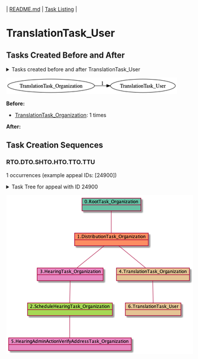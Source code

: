 | [README.md](README.md) | [Task Listing](tasklist.md) |

# TranslationTask_User

## Tasks Created Before and After

<details><summary>Tasks created before and after TranslationTask_User</summary>

```
digraph G {
rankdir="LR";
"TranslationTask_Organization" -> "TranslationTask_User" [label=1]
}
```
</details>

![TranslationTask_User](dot/TranslationTask_User.dot.png)

**Before:**

   * [TranslationTask_Organization](TranslationTask_Organization.md): 1 times

**After:**


## Task Creation Sequences

### RTO.DTO.SHTO.HTO.TTO.TTU

1 occurrences (example appeal IDs: [24900])

<details><summary>Task Tree for appeal with ID 24900</summary>

```
@startuml
object 0.RootTask_Organization #66c2a5
object 1.DistributionTask_Organization #fc8d62
object 2.ScheduleHearingTask_Organization #a6d854
object 3.HearingTask_Organization #e78ac3
object 4.TranslationTask_Organization #e5c494
object 5.HearingAdminActionVerifyAddressTask_Organization #e78ac3
object 6.TranslationTask_User #e5c494
0.RootTask_Organization -- 1.DistributionTask_Organization
3.HearingTask_Organization -- 2.ScheduleHearingTask_Organization
1.DistributionTask_Organization -- 3.HearingTask_Organization
1.DistributionTask_Organization -- 4.TranslationTask_Organization
2.ScheduleHearingTask_Organization -- 5.HearingAdminActionVerifyAddressTask_Organization
4.TranslationTask_Organization -- 6.TranslationTask_User
@enduml
```
</details>

![RTO.DTO.SHTO.HTO.TTO.TTU-24900](uml/RTO.DTO.SHTO.HTO.TTO.TTU-24900.png)

